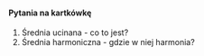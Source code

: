 #### Pytania na kartkówkę

1. Średnia ucinana - co to jest?
1. Średnia harmoniczna - gdzie w niej harmonia?
